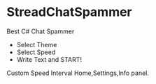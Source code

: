 # StreadChatSpammer

Best C# Chat Spammer

- Select Theme
- Select Speed
- Write Text
and START!


Custom Speed Interval
Home,Settings,Info panel.

